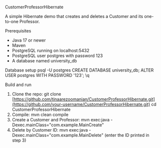 CustomerProfessorHibernate

A simple Hibernate demo that creates and deletes a Customer and its one-to-one Professor.

Prerequisites

* Java 17 or newer
* Maven
* PostgreSQL running on localhost:5432
* PostgreSQL user postgres with password 123
* A database named university\_db

Database setup
psql -U postgres
CREATE DATABASE university\_db;
ALTER USER postgres WITH PASSWORD '123';
\q

Build and run

1. Clone the repo: git clone [https://github.com/tinaarezoomanian/CustomerProfessorHibernate.git](https://github.com/your-username/CustomerProfessorHibernate.git) cd CustomerProfessorHibernate
2. Compile:
   mvn clean compile
3. Create a Customer and Professor:
   mvn exec\:java -Dexec.mainClass="com.example.MainCreate"
4. Delete by Customer ID:
   mvn exec\:java -Dexec.mainClass="com.example.MainDelete"
   (enter the ID printed in step 3)
